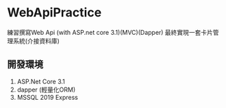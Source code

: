 # WebApiPractice
練習撰寫Web Api (with ASP.net core 3.1)(MVC)(Dapper)
最終實現一套卡片管理系統(介接資料庫)
## 開發環境
  1. ASP.Net Core 3.1
  2. dapper (輕量化ORM)
  3. MSSQL 2019 Express 
